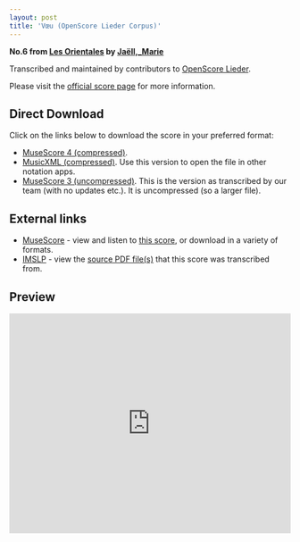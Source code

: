 ```yaml
---
layout: post
title: 'Vœu (OpenScore Lieder Corpus)'
---
```


__No.6 from [Les Orientales](https://fourscoreandmore.org/openscore/lieder/Ja%C3%ABll%2C_Marie/Les_Orientales/) by [Jaëll,_Marie](https://fourscoreandmore.org/openscore/lieder/Ja%C3%ABll%2C_Marie)__

Transcribed and maintained by contributors to [OpenScore Lieder].

Please visit the [official score page] for more information.

[official score page]: https://musescore.com/openscore-lieder-corpus/scores/5906774
[OpenScore Lieder]: https://musescore.com/openscore-lieder-corpus

## Direct Download

Click on the links below to download the score in your preferred format:
- [MuseScore 4 (compressed)](https://fourscoreandmore.org/openscore/lieder/Ja%C3%ABll%2C_Marie/Les_Orientales/6_V%C5%93u.mscz).
- [MusicXML (compressed)](https://fourscoreandmore.org/openscore/lieder/Ja%C3%ABll%2C_Marie/Les_Orientales/6_V%C5%93u.mxl). Use this version to open the file in other notation apps.
- [MuseScore 3 (uncompressed)](https://raw.githubusercontent.com/OpenScore/Lieder/refs/heads/main/scores/Ja%C3%ABll%2C_Marie/Les_Orientales/6_V%C5%93u/lc5906774.mscx). This is the version as transcribed by our team (with no updates etc.). It is uncompressed (so a larger file).

## External links

- [MuseScore] - view and listen to [this score][MuseScore], or download in a variety of formats.
- [IMSLP] - view the [source PDF file(s)][IMSLP] that this score was transcribed from.

[MuseScore]: https://musescore.com/score/5906774
[IMSLP]: https://imslp.org/wiki/Special:ReverseLookup/420543

## Preview

<iframe width="100%" height="394" src="https://musescore.com/openscore-lieder-corpus/scores/5906774/embed" frameborder="0" allowfullscreen allow="autoplay; fullscreen"></iframe>
